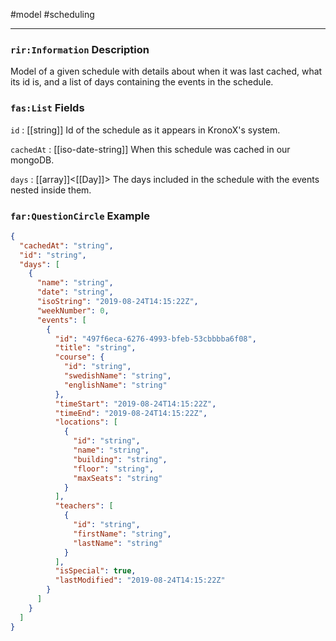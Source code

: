 #model #scheduling 

---
### `rir:Information` Description
Model of a given schedule with details about when it was last cached, what its id is, and a list of days containing the events in the schedule.
### `fas:List` Fields

`id` : [[string]]
Id of the schedule as it appears in KronoX's system.

`cachedAt` : [[iso-date-string]]
When this schedule was cached in our mongoDB.

`days` : [[array]]<[[Day]]>
The days included in the schedule with the events nested inside them.

### `far:QuestionCircle` Example
```json
{
  "cachedAt": "string",
  "id": "string",
  "days": [
    {
      "name": "string",
      "date": "string",
      "isoString": "2019-08-24T14:15:22Z",
      "weekNumber": 0,
      "events": [
        {
          "id": "497f6eca-6276-4993-bfeb-53cbbbba6f08",
          "title": "string",
          "course": {
            "id": "string",
            "swedishName": "string",
            "englishName": "string"
          },
          "timeStart": "2019-08-24T14:15:22Z",
          "timeEnd": "2019-08-24T14:15:22Z",
          "locations": [
            {
              "id": "string",
              "name": "string",
              "building": "string",
              "floor": "string",
              "maxSeats": "string"
            }
          ],
          "teachers": [
            {
              "id": "string",
              "firstName": "string",
              "lastName": "string"
            }
          ],
          "isSpecial": true,
          "lastModified": "2019-08-24T14:15:22Z"
        }
      ]
    }
  ]
}
```
